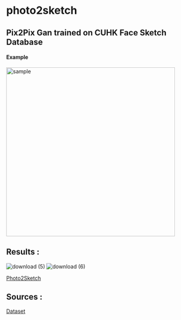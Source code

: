 # photo2sketch

## Pix2Pix Gan trained on CUHK Face Sketch Database 
#### Example
<img width="450" alt="sample" src="https://user-images.githubusercontent.com/53033648/85759812-40d6c280-b6df-11ea-96be-fec251989b3f.png">

## Results : 
![download (5)](https://user-images.githubusercontent.com/53033648/85950996-2a727600-b92e-11ea-833e-69cdedfb0fd9.png)
![download (6)](https://user-images.githubusercontent.com/53033648/85950998-2b0b0c80-b92e-11ea-92a8-b5c2833407dd.png)



[Photo2Sketch](https://sumansid.github.io/photo2sketch/)


## Sources : 
[Dataset](http://mmlab.ie.cuhk.edu.hk/archive/facesketch.html)
